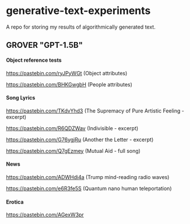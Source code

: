# generative-text-experiments
A repo for storing my results of algorithmically generated text.

## GROVER "GPT-1.5B"

#### Object reference tests

https://pastebin.com/ryJPyWGt (Object attributes)

https://pastebin.com/BHKGwgbH (People attributes)

#### Song Lyrics

https://pastebin.com/TKdvYhd3 (The Supremacy of Pure Artistic Feeling - excerpt)

https://pastebin.com/R6QDZWav (Indivisible - excerpt)

https://pastebin.com/G76ygjRu (Another the Letter - excerpt)

https://pastebin.com/Q7gEzmey (Mutual Aid - full song)

#### News

https://pastebin.com/ADWHdi4a (Trump mind-reading radio waves)

https://pastebin.com/e6R3fe5S (Quantum nano human teleportation)

#### Erotica

https://pastebin.com/AGexW3pr
